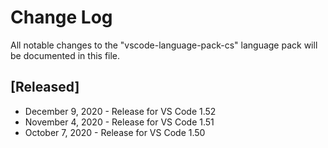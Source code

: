 # Change Log
All notable changes to the "vscode-language-pack-cs" language pack will be documented in this file.

## [Released]
* December 9, 2020 - Release for VS Code 1.52
* November 4, 2020 - Release for VS Code 1.51
* October 7, 2020 - Release for VS Code 1.50


